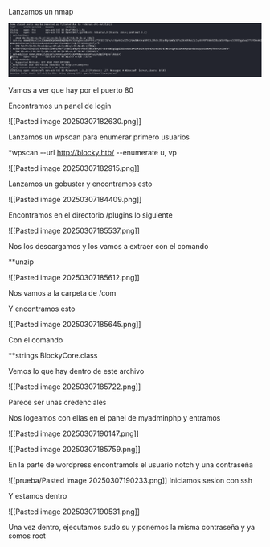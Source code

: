 Lanzamos un nmap 


![Resultado de Nmap](Pasted%20image%2020250307182407.png)

Vamos a ver que hay por el puerto 80

Encontramos un panel de login

![[Pasted image 20250307182630.png]]

Lanzamos un wpscan para enumerar primero usuarios

*wpscan --url http://blocky.htb/ --enumerate u, vp

![[Pasted image 20250307182915.png]]

Lanzamos un gobuster y encontramos esto 

![[Pasted image 20250307184409.png]]

Encontramos en el directorio /plugins lo siguiente

![[Pasted image 20250307185537.png]]

Nos los descargamos y los vamos a extraer con el comando

**unzip

![[Pasted image 20250307185612.png]]

Nos vamos a la carpeta de /com

Y encontramos esto

![[Pasted image 20250307185645.png]]

Con el comando

**strings BlockyCore.class

Vemos lo que hay dentro de este archivo

![[Pasted image 20250307185722.png]]

Parece ser unas credenciales

Nos logeamos con ellas en el panel de myadminphp y entramos

![[Pasted image 20250307190147.png]]

![[Pasted image 20250307185759.png]]

En la parte de wordpress encontramols el usuario notch y una contraseña


![[prueba/Pasted image 20250307190233.png]]
Iniciamos sesion con ssh

Y estamos dentro

![[Pasted image 20250307190531.png]]

Una vez dentro, ejecutamos sudo su y ponemos la misma contraseña y ya somos root

